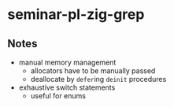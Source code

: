 # seminar-pl-zig-grep

## Notes
- manual memory management
    - allocators have to be manually passed
    - deallocate by `defer`ing `deinit` procedures
- exhaustive switch statements
    - useful for enums
